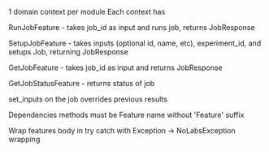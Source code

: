 1 domain context per module
Each context has

RunJobFeature - takes job_id as input and runs job, returns JobResponse

SetupJobFeature - takes inputs (optional id, name, etc), experiment_id, and setups Job, returning JobResponse

GetJobFeature - takes job_id as input and returns JobResponse

GetJobStatusFeature - returns status of job

set_inputs on the job overrides previous results

Dependencies methods must be Feature name without 'Feature' suffix

Wrap features body in try catch with Exception -> NoLabsException wrapping